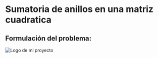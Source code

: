 
# Sumatoria de anillos en una matriz cuadratica

## Formulación del problema:
![Logo de mi proyecto](IMGproblema.jpg)


